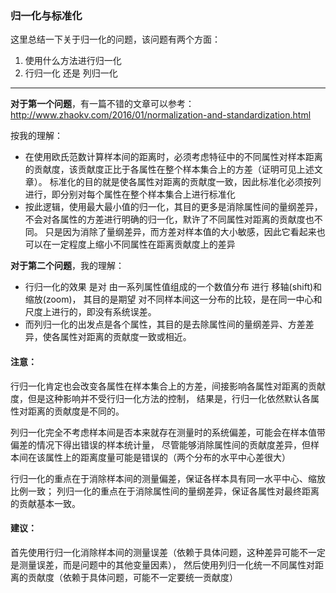 ### 归一化与标准化 ###

这里总结一下关于归一化的问题，该问题有两个方面：
1. 使用什么方法进行归一化
1. 行归一化 还是 列归一化
----

__对于第一个问题__，有一篇不错的文章可以参考：http://www.zhaokv.com/2016/01/normalization-and-standardization.html

按我的理解：
- 在使用欧氏范数计算样本间的距离时，必须考虑特征中的不同属性对样本距离的贡献度，该贡献度正比于各属性在整个样本集合上的方差（证明可见上述文章）。
标准化的目的就是使各属性对距离的贡献度一致，因此标准化必须按列进行，即分别对每个属性在整个样本集合上进行标准化
- 按此逻辑，使用最大最小值的归一化，其目的更多是消除属性间的量纲差异，不会对各属性的方差进行明确的归一化，默许了不同属性对距离的贡献度也不同。
只是因为消除了量纲差异，而方差对样本值的大小敏感，因此它看起来也可以在一定程度上缩小不同属性在距离贡献度上的差异

__对于第二个问题__，我的理解：
- 行归一化的效果 是对 由一系列属性值组成的一个数值分布 进行 移轴(shift)和缩放(zoom)，
其目的是期望 对不同样本间这一分布的比较，是在同一中心和尺度上进行的，即没有系统误差。
- 而列归一化的出发点是各个属性，其目的是去除属性间的量纲差异、方差差异，使各属性对距离的贡献度一致或相近。

#### 注意： ####
行归一化肯定也会改变各属性在样本集合上的方差，间接影响各属性对距离的贡献度，但是这种影响并不受行归一化方法的控制，
结果是，行归一化依然默认各属性对距离的贡献度是不同的。

列归一化完全不考虑样本间是否本来就存在测量时的系统偏差，可能会在样本值带偏差的情况下得出错误的样本统计量，
尽管能够消除属性间的贡献度差异，但样本间在该属性上的距离度量可能是错误的（两个分布的水平中心差很大）

行归一化的重点在于消除样本间的测量偏差，保证各样本具有同一水平中心、缩放比例一致；
列归一化的重点在于消除属性间的量纲差异，保证各属性对最终距离的贡献基本一致。

#### 建议： ####
首先使用行归一化消除样本间的测量误差（依赖于具体问题，这种差异可能不一定是测量误差，而是问题中的其他变量因素），
然后使用列归一化统一不同属性对距离的贡献度（依赖于具体问题，可能不一定要统一贡献度）

